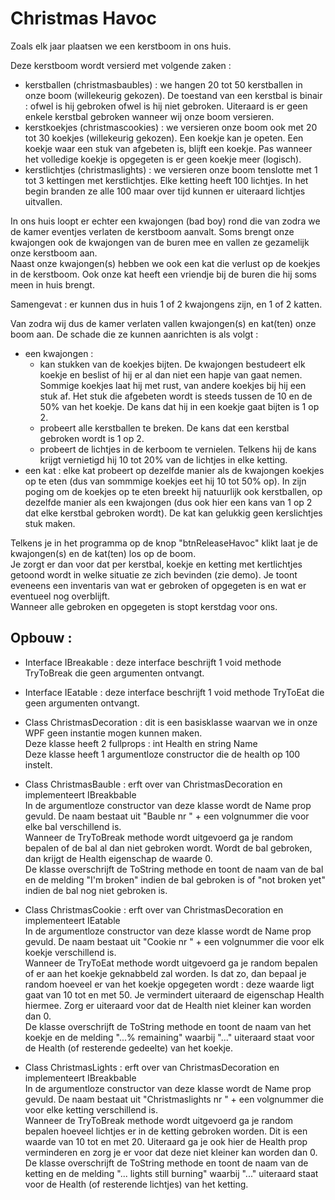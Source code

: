 # Christmas Havoc

Zoals elk jaar plaatsen we een kerstboom in ons huis.  

Deze kerstboom wordt versierd met volgende zaken : 
  * kerstballen (christmasbaubles) : we hangen 20 tot 50 kerstballen in onze boom (willekeurig gekozen).  De toestand van een kerstbal is binair : ofwel is hij gebroken ofwel is hij niet gebroken.  Uiteraard is er geen enkele kerstbal gebroken wanneer wij onze boom versieren.
  * kerstkoekjes (christmascookies) : we versieren onze boom ook met 20 tot 30 koekjes (willekeurig gekozen).  Een koekje kan je opeten.  Een koekje waar een stuk van afgebeten is, blijft een koekje.  Pas wanneer het volledige koekje is opgegeten is er geen koekje meer (logisch).
  * kerstlichtjes (christmaslights) : we versieren onze boom tenslotte met 1 tot 3 kettingen met kerstlichtjes.  Elke ketting heeft 100 lichtjes.  In het begin branden ze alle 100 maar over tijd kunnen er uiteraard lichtjes uitvallen.

In ons huis loopt er echter een kwajongen (bad boy) rond die van zodra we de kamer eventjes verlaten de kerstboom aanvalt.  Soms brengt onze kwajongen ook de kwajongen van de buren mee en vallen ze gezamelijk onze kerstboom aan.  
Naast onze kwajongen(s) hebben we ook een kat die verlust op de koekjes in de kerstboom.  Ook onze kat heeft een vriendje bij de buren die hij soms meen in huis brengt.

Samengevat : er kunnen dus in huis 1 of 2 kwajongens zijn, en 1 of 2 katten.

Van zodra wij dus de kamer verlaten vallen kwajongen(s) en kat(ten) onze boom aan.  De schade die ze kunnen aanrichten is als volgt : 
  * een kwajongen : 
    * kan stukken van de koekjes bijten.  De kwajongen bestudeert elk koekje en beslist of hij er al dan niet een hapje van gaat nemen.  Sommige koekjes laat hij met rust, van andere koekjes bij hij een stuk af.  Het stuk die afgebeten wordt is steeds tussen de 10 en de 50% van het koekje.  De kans dat hij in een koekje gaat bijten is 1 op 2.
    * probeert alle kerstballen te breken.  De kans dat een kerstbal gebroken wordt is 1 op 2.
    * probeert de lichtjes in de kerboom te vernielen.  Telkens hij de kans krijgt vernietigd hij 10 tot 20% van de lichtjes in elke ketting.
  * een kat : elke kat probeert op dezelfde manier als de kwajongen koekjes op te eten (dus van sommmige koekjes eet hij 10 tot 50% op).  In zijn poging om de koekjes op te eten breekt hij natuurlijk ook kerstballen, op dezelfde manier als een kwajongen (dus ook hier een kans van 1 op 2 dat elke kerstbal gebroken wordt).  De kat kan gelukkig geen kerslichtjes stuk maken.
  

Telkens je in het programma op de knop "btnReleaseHavoc" klikt laat je de kwajongen(s) en de kat(ten) los op de boom.  
Je zorgt er dan voor dat per kerstbal, koekje en ketting met kertlichtjes getoond wordt in welke situatie ze zich bevinden (zie demo).  Je toont eveneens een inventaris van wat er gebroken of opgegeten is en wat er eventueel nog overblijft.   
Wanneer alle gebroken en opgegeten is stopt kerstdag voor ons.  

## Opbouw :  

  * Interface IBreakable : deze interface beschrijft 1 void methode TryToBreak die geen argumenten ontvangt.  
  * Interface IEatable : deze interface beschrijft 1 void methode TryToEat die geen argumenten ontvangt.  
    
  * Class ChristmasDecoration : dit is een basisklasse waarvan we in onze WPF geen instantie mogen kunnen maken.  
    Deze klasse heeft 2 fullprops : int Health en string Name  
    Deze klasse heeft 1 argumentloze constructor die de health op 100 instelt.  
      
  * Class ChristmasBauble : erft over van ChristmasDecoration en implementeert IBreakbable  
    In de argumentloze constructor van deze klasse wordt de Name prop gevuld.  De naam bestaat uit "Bauble nr " + een volgnummer die voor elke bal verschillend is.   
    Wanneer de TryToBreak methode wordt uitgevoerd ga je random bepalen of de bal al dan niet gebroken wordt.  Wordt de bal gebroken, dan krijgt de Health eigenschap de waarde 0.  
    De klasse overschrijft de ToString methode en toont de naam van de bal en de melding "I'm broken" indien de bal gebroken is of "not broken yet" indien de bal nog niet gebroken is.  
  * Class ChristmasCookie : erft over van ChristmasDecoration en implementeert IEatable  
    In de argumentloze constructor van deze klasse wordt de Name prop gevuld.  De naam bestaat uit "Cookie nr " + een volgnummer die voor elk koekje verschillend is.    
    Wanneer de TryToEat methode wordt uitgevoerd ga je random bepalen of er aan het koekje geknabbeld zal worden.  Is dat zo, dan bepaal je random hoeveel er van het koekje opgegeten wordt : deze waarde ligt gaat van 10 tot en met 50.  Je vermindert uiteraard de eigenschap Health hiermee.  Zorg er uiteraard voor dat de Health niet kleiner kan worden dan 0.  
    De klasse overschrijft de ToString methode en toont de naam van het koekje en de melding "...% remaining" waarbij "..." uiteraard staat voor de Health (of resterende gedeelte) van het koekje.  
  * Class ChristmasLights : erft over van ChristmasDecoration en implementeert IBreakbable   
    In de argumentloze constructor van deze klasse wordt de Name prop gevuld.  De naam bestaat uit "Christmaslights nr " + een volgnummer die voor elke ketting verschillend is.   
    Wanneer de TryToBreak methode wordt uitgevoerd ga je random bepalen hoeveel lichtjes er in de ketting gebroken worden.  Dit is een waarde van 10 tot en met 20.  Uiteraard ga je ook hier de Health prop verminderen en zorg je er voor dat deze niet kleiner kan worden dan 0.
    De klasse overschrijft de ToString methode en toont de naam van de ketting en de melding "... lights still burning" waarbij "..." uiteraard staat voor de Health (of resterende lichtjes) van het ketting.  
    

  
